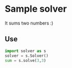 # Sample solver

It sums two numbers :)

## Use

```python
import solver as s
solver = s.Solver()
sum = s.solve(3,3)
```
